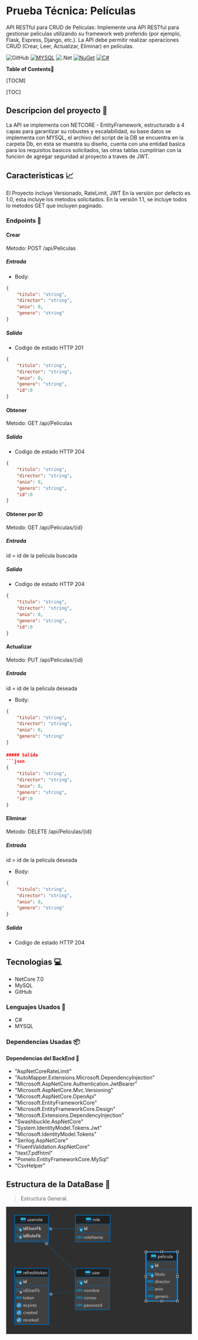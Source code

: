 # Prueba Técnica: Películas

API RESTful para CRUD de Películas:
Implemente una API RESTful para gestionar películas utilizando su framework web preferido
(por ejemplo, Flask, Express, Django, etc.). La API debe permitir realizar operaciones CRUD
(Crear, Leer, Actualizar, Eliminar) en películas.


![GitHub](https://img.shields.io/badge/github-%23121011.svg?style=for-the-badge&logo=github&logoColor=white)
[![MYSQL](https://img.shields.io/badge/MySQL-005C84?style=for-the-badge&logo=mysql&logoColor=white)](https://www.mysql.com/)
![.Net](https://img.shields.io/badge/.NET-5C2D91?style=for-the-badge&logo=.net&logoColor=white)
[![NuGet](https://badgen.net/badge/icon/nuget?icon=nuget&label)](https://https://nuget.org/)
[![C#](https://img.shields.io/badge/C%23-239120?style=for-the-badge&logo=c-sharp&logoColor=white)](https://learn.microsoft.com/es-es/dotnet/csharp/)



**Table of Contents**📑

[TOCM]

[TOC]

## Descripcion del proyecto 🌟

La API se implementa con NETCORE - EntityFramework, estructurado a 4 capas para garantizar su robustes y escalabilidad, su base datos se implementa con MYSQL, el archivo del script de la DB se encuentra en la carpeta Db, en esta se muestra su diseño, cuenta con una entidad basica para los requisitos basicos solicitados, las otras tablas cumplirían con la funcion de agregar seguridad al proyecto a traves de JWT.


## Caracteristicas 📈

El Proyecto incluye Versionado, RateLimit, JWT
En la versión por defecto es 1.0, esta incluye los metodos solicitados.
En la versión 1.1, se incluye todos lo metodos GET que incluyen paginado.

### Endpoints 🔗

#### Crear
Metodo: POST
/api/Peliculas

##### Entrada
- Body:
```json 
{
    "titulo": "string",
    "director": "string",
    "anio": 0,
    "genero": "string"
}
```
##### Salida

- Codigo de estado HTTP 201

```json 
{
    "titulo": "string",
    "director": "string",
    "anio": 0,
    "genero": "string",
    "id":0
}
```

#### Obtener

Metodo: GET
/api/Peliculas

##### Salida

- Codigo de estado HTTP 204

```json 
{
    "titulo": "string",
    "director": "string",
    "anio": 0,
    "genero": "string",
    "id":0
}
```

#### Obtener por ID

Metodo: GET
/api/Peliculas/{id}

##### Entrada
id = id de la pelicula buscada

##### Salida

- Codigo de estado HTTP 204

```json 
{
    "titulo": "string",
    "director": "string",
    "anio": 0,
    "genero": "string",
    "id":0
}
```

#### Actualizar

Metodo: PUT
/api/Peliculas/{id}

##### Entrada
id = id de la pelicula deseada
- Body:
```json 
{
    "titulo": "string",
    "director": "string",
    "anio": 0,
    "genero": "string"
}

##### Salida
```json 
{
    "titulo": "string",
    "director": "string",
    "anio": 0,
    "genero": "string",
    "id":0
}
```

#### Eliminar

Metodo: DELETE
/api/Peliculas/{id}

##### Entrada
id = id de la pelicula deseada
- Body:
```json 
{
    "titulo": "string",
    "director": "string",
    "anio": 0,
    "genero": "string"
}
```
##### Salida

- Codigo de estado HTTP 204

## Tecnologias 💻

-   NetCore 7.0
-   MySQL
-   GitHub

### Lenguajes Usados 💬

-   C#
-   MYSQL

### Dependencias Usadas 📦


#### Dependencias del BackEnd 🔧
-   "AspNetCoreRateLimit"
-   "AutoMapper.Extensions.Microsoft.DependencyInjection"
-   "Microsoft.AspNetCore.Authentication.JwtBearer"
-   "Microsoft.AspNetCore.Mvc.Versioning"
-   "Microsoft.AspNetCore.OpenApi"
-   "Microsoft.EntityFrameworkCore"
-   "Microsoft.EntityFrameworkCore.Design"
-   "Microsoft.Extensions.DependencyInjection"
-   "Swashbuckle.AspNetCore"
-   "System.IdentityModel.Tokens.Jwt"
-   "Microsoft.IdentityModel.Tokens"
-   "Serilog.AspNetCore"
-   "FluentValidation.AspNetCore"
-   "itext7.pdfhtml"
-   "Pomelo.EntityFrameworkCore.MySql"
-   "CsvHelper"

## Estructura de la DataBase 🧱

> Estructura General.

![](./Db/ScreenShoot.png)